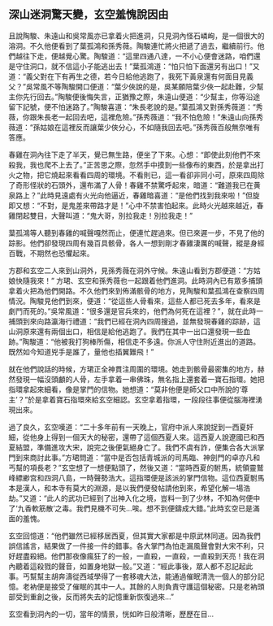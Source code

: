 深山迷洞驚天變，玄空羞愧說因由
------------------------------

且說陶駿、朱遠山和吳常風亦已拿着火把進洞，只見洞內怪石嶙峋，是一個很大的溶洞。不久他便看到了葉孤鴻和孫秀薇。陶駿連忙將火把遞了過去，繼續前行。他們越往下走，便越覺心驚。陶駿道：“這里四通八達，一不小心便會迷路，咱們還是守住洞口，就不信這小子能逃出去！”葉孤鴻道：“怕只怕下面還另有出口！”又道：“義父對在下有再生之德，若今日給他逃跑了，我死下黃泉還有何面目見義父？”吳常風不等陶駿開口便道：“葉少俠說的是，吳某願陪葉少俠一起赴難，少幫主你先行回去。”陶駿便後悔失言，正猶豫之際，朱遠山便道：“少幫主，你等沿途留下記號，便不怕迷路了。”陶駿喜道：“朱長老說的是。”葉孤鴻又對孫秀薇道：“秀薇，你跟朱長老一起回去吧，這裡危險。”孫秀薇道：“我不怕危險！”朱遠山向孫秀薇道：“孫姑娘在這裡反而讓葉少俠分心，不如隨我回去吧。”孫秀薇百般無奈唯有答應。

春雞在洞內往下走了半天，覺已無生路，便坐了下來。心想：“即使此刻他們不來殺我，我也爬不上去了。”正苦思之際，忽然手中摸到一些像布的東西，於是拿出打火之物，把它燒起來看看四周的環境。不看則已，這一看卻非同小可，原來四周除了奇形怪狀的石頭外，還布滿了人骨！春雞不禁驚呼起來，暗道：“難道我已在黄泉路上？”此時見遠處有火光向他逼近，春雞暗喜道：“是他們找到我來啦！”但旋即又想：“不對，是鬼差來帶路才是！”心中不禁害怕起來。此時火光越來越近，春雞閉起雙目，大聲叫道：“鬼大哥，別拉我走！別拉我走！”

葉孤鴻等人聽到春雞的喊聲嘎然而止，便連忙趕過來。但已來遲一步，不見了他的踪影。他們卻發現四周有幾百具骸骨，各人一想到剛才春雞淒厲的喊聲，縱是身經百戰，不期然也恐懼起來。

方郡和玄空二人來到山洞外，見孫秀薇在洞外守候。朱遠山看到方郡便道：“方姑娘快隨我來！” 方珺、玄空和孫秀薇也一起跟着他們進洞。此時洞內已有眾多捕頭拿着火把為他們開路。不久他們來到佈滿骸骨的地方，見陶駿和葉孤鴻在查察四周情況。陶駿見他們到來，便道：“從這些人骨看來，這些人都已死去多年，看來是劇鬥而死的。”吳常風道：“很多還是官兵來的，他們為何死在這裡？”，就在此時一捕頭到來向路瀛海行禮道：“我們已經在洞內四周搜過，並無發現春雞的踪跡，這山洞原來還有兩個出口，相信是給他逃跑了。我們在其中一出口還發現一些血跡。”陶駿道：“他被我打狗棒所傷，相信走不多遠。你派人守住附近進出的道路。既然如今知道兇手是誰了，量他也插翼難飛！”

就在他們說話的時候，方珺正全神貫注周圍的環境。她走到骸骨最密集的地方，赫然發現一幅沒頭顱的人骨，左手拿着一串佛珠，無名指上還套着一寶石指環。她把指環拿起來細看，像是掌門的信物。她想道：“莫非他便是師父口中所說的‘尊主’？”於是拿着寶石指環來給玄空細認。玄空拿着指環，一段段往事便從腦海裡湧現出來。

過了良久，玄空嘆道：“二十多年前有一天晚上，官府中派人來說捉到一西夏奸細，從他身上得到一個天大的秘密，還帶了這個西夏人來。這西夏人說遼國已和西夏結盟，準備進攻大宋，說完之後便氣絕身亡了。我們不虞有詐，便集合各大派掌門到來商討此事。”方珺問道：“當中是否包括青城派的司馬臨、神劍門的卓亦凡和丐幫的項長老？”玄空想了一想便點頭了，然後又道：“當時西夏的駙馬，統領靈鷲峰縹緲宫和四洞八島，一時聲勢浩大。這指環便是該派的掌門信物。這位西夏駙馬本是漢人，和本寺有莫大的淵源，是以我們便發帖請他到來，希望化解一場浩劫。”又道：“此人的武功已經到了出神入化之境，豈料一到了少林，不知為何便中了‘九香軟筋散’之毒。我們見機不可失...唉。想不到便鑄成大錯。”此時玄空已是滿面的羞愧。

玄空回憶道：“他們雖然已經移居西夏，但其實大家都是中原武林同道。因為我們誤信謠言，結果做了一件接一件的錯事。各大掌門為怕走漏風聲會對大宋不利，只好趕盡殺絕。他們那夜像瘋狂了的一般，一直殺，一直殺，一直殺到天亮！我在洞內聽着這殺戮的聲音，如置身地獄一般。”又道：“經此事後，眾人都不忍記起此事。丐幫幫主胡奔濤從西域學得了一套移魂大法，能通過催眠清洗一個人的部分記憶。老衲便是接受了催眠的其中一人。其餘的人則負責守護這個秘密。只是老衲頭部受到重創之後，反而將失去的記憶重新恢復過來...”

玄空看到洞內的一切，當年的情景，恍如昨日般清晰，歷歷在目...
